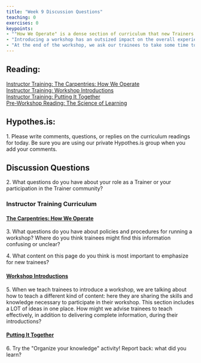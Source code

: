 ```yaml
--- 
title: "Week 9 Discussion Questions"    
teaching: 0 
exercises: 0
keypoints:  
- ""How We Operate" is a dense section of curriculum that new Trainers often find intimidating to teach. However, preparing this section will improve your understanding of how The Carpentries works and will prepare you to answer questions more broadly."
- "Introducing a workshop has an outsized impact on the overall experience of the workshop. In addition to emphasizing preparation, it can be helpful to encourage trainees to think about this as a teaching challenge."
- "At the end of the workshop, we ask our trainees to take some time to organize some of the information they have learned. This is also a useful exercise to practice when preparing to teach the workshop!"
---
```


## Reading:
 
[Instructor Training: The Carpentries: How We Operate](https://carpentries.github.io/instructor-training/21-carpentries/index.html)  
[Instructor Training: Workshop Introductions](https://carpentries.github.io/instructor-training/23-introductions/index.html)  
[Instructor Training: Putting It Together](https://carpentries.github.io/instructor-training/24-practices/index.html)  
[Pre-Workshop Reading: The Science of Learning](https://carpentries.github.io/instructor-training/files/papers/science-of-learning-2015.pdf)  


## Hypothes.is:
1\. Please write comments, questions, or replies on the curriculum readings for today. Be sure you are using our private Hypothes.is group when you add your comments.

## Discussion Questions

2\. What questions do you have about your role as a Trainer or your participation in the Trainer community? 

### Instructor Training Curriculum

#### [The Carpentries: How We Operate](https://carpentries.github.io/instructor-training/21-carpentries/index.html)

3\. What questions do you have about policies and procedures for running a workshop? Where do you think trainees might find this information confusing or unclear?

4\. What content on this page do you think is most important to emphasize for new trainees? 

#### [Workshop Introductions](https://carpentries.github.io/instructor-training/23-introductions/index.html)
5\. When we teach trainees to introduce a workshop, we are  talking about how to teach a different kind of content: here they are sharing the skills and knowledge necessary to participate in their workshop. This section includes a LOT of ideas in one place. How might we advise trainees to teach effectively, in addition to delivering complete information, during their introductions? 

#### [Putting It Together](https://carpentries.github.io/instructor-training/24-practices/index.html) 

6\. Try the "Organize your knowledge" activity! Report back: what did you learn?
